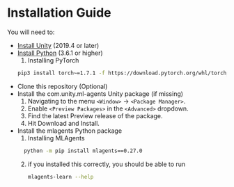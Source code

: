 # Installation Guide

You will need to: 
* [Install Unity](https://unity.com/download) (2019.4 or later)
* [Install Python](https://www.python.org/downloads/) (3.6.1 or higher)
    1. Installing PyTorch
    ```sh
    pip3 install torch~=1.7.1 -f https://download.pytorch.org/whl/torch_stable.html
    ```
* Clone this repository (Optional)
* Install the com.unity.ml-agents Unity package (if missing)
    1. Navigating to the menu ``<Window>`` -> ``<Package Manager>``.
    2. Enable ``<Preview Packages>`` in the ``<Advanced>`` dropdown.
    4. Find the latest Preview release of the package.
    5. Hit Download and Install.
* Install the mlagents Python package
    1. Installing MLAgents
    ```sh
      python -m pip install mlagents==0.27.0
    ```
    2. if you installed this correctly, you should be able to run
       ```sh
       mlagents-learn --help
       ```
